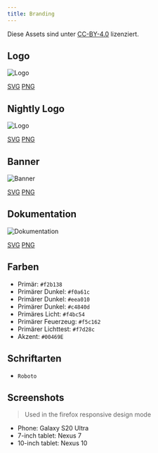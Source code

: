 ```yaml
---
title: Branding
---
```


Diese Assets sind unter [CC-BY-4.0](https://github.com/LinwoodDev/Butterfly/blob/develop/BRANDING_LICENSE) lizenziert.

## Logo

![Logo](/img/logo.svg)

[SVG](/img/logo.svg) [PNG](/img/logo.png)

## Nightly Logo

![Logo](/img/nightly.svg)

[SVG](/img/nightly.svg) [PNG](/img/nightly.png)

## Banner

![Banner](/img/banner.svg)

[SVG](/img/banner.svg) [PNG](/img/banner.png)

## Dokumentation

![Dokumentation](/img/docs.svg)

[SVG](/img/docs.svg) [PNG](/img/docs.png)

## Farben

* Primär: `#f2b138`
* Primärer Dunkel: `#f0a61c`
* Primärer Dunkel: `#eea010`
* Primärer Dunkel: `#c4840d`
* Primäres Licht: `#f4bc54`
* Primärer Feuerzeug: `#f5c162`
* Primärer Lichttest: `#f7d28c`
* Akzent: `#00469E`

## Schriftarten

* `Roboto`

## Screenshots

> Used in the firefox responsive design mode

* Phone: Galaxy S20 Ultra
* 7-inch tablet: Nexus 7
* 10-inch tablet: Nexus 10
